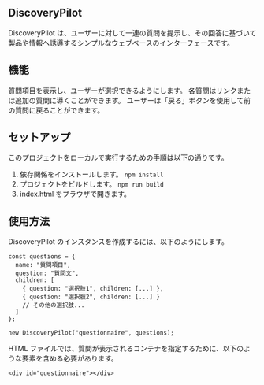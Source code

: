 ## DiscoveryPilot
DiscoveryPilot は、ユーザーに対して一連の質問を提示し、その回答に基づいて製品や情報へ誘導するシンプルなウェブベースのインターフェースです。

## 機能
質問項目を表示し、ユーザーが選択できるようにします。
各質問はリンクまたは追加の質問に導くことができます。
ユーザーは「戻る」ボタンを使用して前の質問に戻ることができます。
## セットアップ
このプロジェクトをローカルで実行するための手順は以下の通りです。

1. 依存関係をインストールします。
```npm install```
2. プロジェクトをビルドします。
```npm run build```
3. index.html をブラウザで開きます。

## 使用方法
DiscoveryPilot のインスタンスを作成するには、以下のようにします。

```
const questions = {
  name: "質問項目",
  question: "質問文",
  children: [
    { question: "選択肢1", children: [...] },
    { question: "選択肢2", children: [...] }
    // その他の選択肢...
  ]
};

new DiscoveryPilot("questionnaire", questions);
```

HTML ファイルでは、質問が表示されるコンテナを指定するために、以下のような要素を含める必要があります。

```
<div id="questionnaire"></div>
```